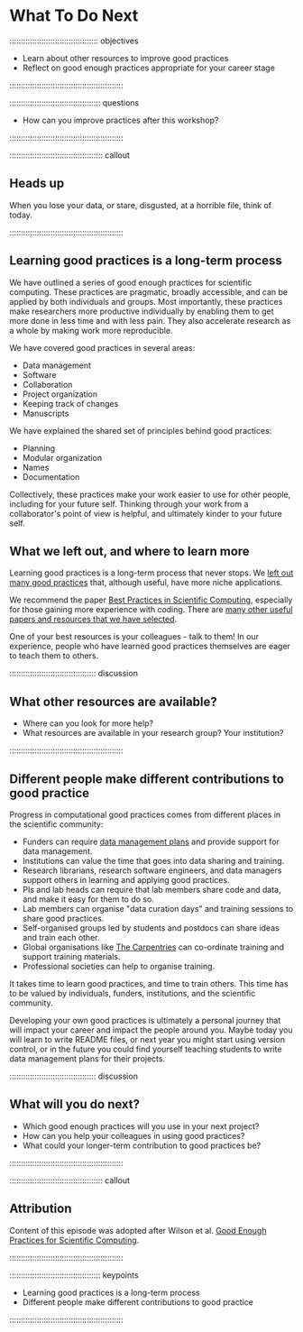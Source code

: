 # What To Do Next


::::::::::::::::::::::::::::::::::::::: objectives

- Learn about other resources to improve good practices
- Reflect on good enough practices appropriate for your career stage

::::::::::::::::::::::::::::::::::::::::::::::::::

:::::::::::::::::::::::::::::::::::::::: questions

- How can you improve practices after this workshop?

::::::::::::::::::::::::::::::::::::::::::::::::::

:::::::::::::::::::::::::::::::::::::::::  callout

## Heads up

When you lose your data, or stare, disgusted, at a horrible file, think of today.

::::::::::::::::::::::::::::::::::::::::::::::::::

## Learning good practices is a long-term process

We have outlined a series of good enough practices for scientific computing.
These practices are pragmatic, broadly accessible, and can be applied by both individuals and groups.
Most importantly, these practices make researchers more productive individually by enabling them to get more done in less time and with less pain.
They also accelerate research as a whole by making work more reproducible.

We have covered good practices in several areas:

- Data management
- Software
- Collaboration
- Project organization
- Keeping track of changes
- Manuscripts

We have explained the shared set of principles behind good practices:

- Planning
- Modular organization
- Names
- Documentation

Collectively, these practices make your work easier to use for other people, including for your future self.
Thinking through your work from a collaborator's point of view is helpful, and ultimately kinder to your future self.

## What we left out, and where to learn more

Learning good practices is a long-term process that never stops.
We [left out many good practices](../instructors/what-we-left-out.md) that, although useful,
have more niche applications.

We recommend the paper [Best Practices in Scientific Computing](https://doi.org/10.1371/journal.pbio.1001745),
especially for those gaining more experience with coding.
There are [many other useful papers and resources that we have selected](../instructors/resources.md).

One of your best resources is your colleagues - talk to them!
In our experience, people who have learned good practices themselves are eager to teach them to others.

::::::::::::::::::::::::::::::::::::::  discussion

## What other resources are available?

- Where can you look for more help?
- What resources are available in your research group? Your institution?

::::::::::::::::::::::::::::::::::::::::::::::::::

## Different people make different contributions to good practice

Progress in computational good practices comes from different places in the scientific community:

- Funders can require [data management plans](https://www.dcc.ac.uk/resources/data-management-plans) and provide support for data management.
- Institutions can value the time that goes into data sharing and training.
- Research librarians, research software engineers, and data managers support others in learning and applying good practices.
- PIs and lab heads can require that lab members share code and data, and make it easy for them to do so.
- Lab members can organise "data curation days" and training sessions to share good practices.
- Self-organised groups led by students and postdocs can share ideas and train each other.
- Global organisations like [The Carpentries](https://carpentries.org) can co-ordinate training and support training materials.
- Professional societies can help to organise training.

It takes time to learn good practices, and time to train others.
This time has to be valued by individuals, funders, institutions, and the scientific community.

Developing your own good practices is ultimately a personal journey that will impact your career and impact the people around you.
Maybe today you will learn to write README files, or next year you might start using version control, or in the future you could find yourself teaching students to write data management plans for their projects.

::::::::::::::::::::::::::::::::::::::  discussion

## What will you do next?

- Which good enough practices will you use in your next project?
- How can you help your colleagues in using good practices?
- What could your longer-term contribution to good practices be?

::::::::::::::::::::::::::::::::::::::::::::::::::

:::::::::::::::::::::::::::::::::::::::::  callout

## Attribution

Content of this episode was adopted after Wilson et al.
[Good Enough Practices for Scientific Computing](https://github.com/swcarpentry/good-enough-practices-in-scientific-computing).


::::::::::::::::::::::::::::::::::::::::::::::::::



:::::::::::::::::::::::::::::::::::::::: keypoints

- Learning good practices is a long-term process
- Different people make different contributions to good practice

::::::::::::::::::::::::::::::::::::::::::::::::::


